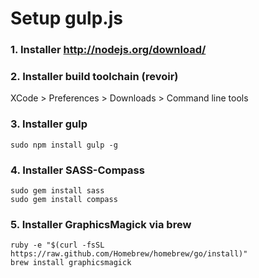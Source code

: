 # Setup gulp.js

### 1. Installer http://nodejs.org/download/

### 2. Installer build toolchain (revoir)
XCode > Preferences > Downloads > Command line tools

### 3. Installer gulp
```
sudo npm install gulp -g
```

### 4. Installer SASS-Compass
```
sudo gem install sass
sudo gem install compass
```

### 5. Installer GraphicsMagick via brew
```
ruby -e "$(curl -fsSL https://raw.github.com/Homebrew/homebrew/go/install)"
brew install graphicsmagick
```
